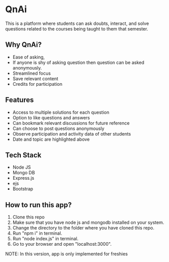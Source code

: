 # QnAi
This is a platform where students can ask doubts, interact, and solve questions related to the courses being taught to them that semester.

## Why QnAi?
  * Ease of asking, 
  * If anyone is shy of asking question then question can be asked anonymously.
  * Streamlined focus
  * Save relevant content 
  * Credits for participation

## Features
* Access to multiple solutions for each question
* Option to like questions and answers
* Can bookmark relevant discussions for future reference
* Can choose to post questions anonymously
* Observe participation and activity data of other students
* Date and topic are highlighted above

## Tech Stack
* Node JS
* Mongo DB
* Express.js
* ejs
* Bootstrap

## How to run this app?

1. Clone this repo
2. Make sure that you have node js and mongodb installed on your system.
3. Change the directory to the folder where you have cloned this repo.
4. Run "npm i" in terminal.
5. Run "node index.js" in terminal.
6. Go to your browser and open "localhost:3000".

NOTE: In this version, app is only implemented for freshies
